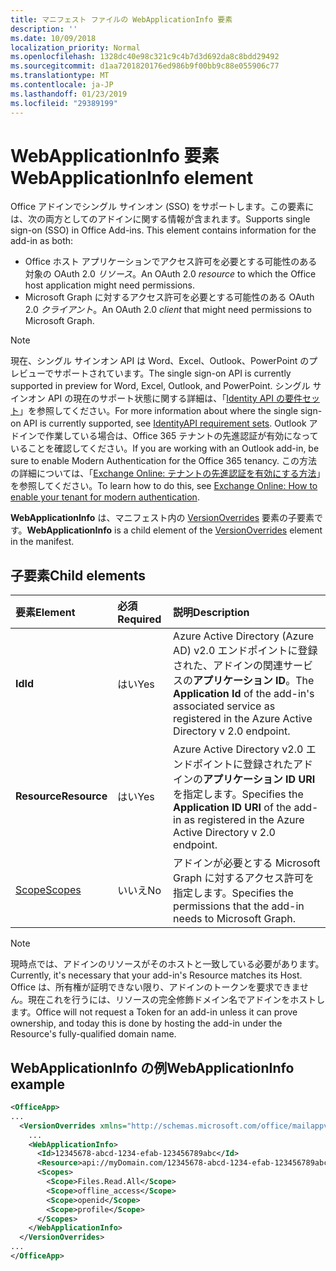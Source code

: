 ```yaml
---
title: マニフェスト ファイルの WebApplicationInfo 要素
description: ''
ms.date: 10/09/2018
localization_priority: Normal
ms.openlocfilehash: 1328dc40e98c321c9c4b7d3d692da8c8bdd29492
ms.sourcegitcommit: d1aa7201820176ed986b9f00bb9c88e055906c77
ms.translationtype: MT
ms.contentlocale: ja-JP
ms.lasthandoff: 01/23/2019
ms.locfileid: "29389199"
---
```

# <a name="webapplicationinfo-element"></a><span data-ttu-id="aaaa9-102">WebApplicationInfo 要素</span><span class="sxs-lookup"><span data-stu-id="aaaa9-102">WebApplicationInfo element</span></span>

<span data-ttu-id="aaaa9-103">Office アドインでシングル サインオン (SSO) をサポートします。この要素には、次の両方としてのアドインに関する情報が含まれます。</span><span class="sxs-lookup"><span data-stu-id="aaaa9-103">Supports single sign-on (SSO) in Office Add-ins. This element contains information for the add-in as both:</span></span>

- <span data-ttu-id="aaaa9-104">Office ホスト アプリケーションでアクセス許可を必要とする可能性のある対象の OAuth 2.0 *リソース*。</span><span class="sxs-lookup"><span data-stu-id="aaaa9-104">An OAuth 2.0 *resource* to which the Office host application might need permissions.</span></span>
- <span data-ttu-id="aaaa9-105">Microsoft Graph に対するアクセス許可を必要とする可能性のある OAuth 2.0 *クライアント*。</span><span class="sxs-lookup"><span data-stu-id="aaaa9-105">An OAuth 2.0 *client* that might need permissions to Microsoft Graph.</span></span>

> [!NOTE]
> <span data-ttu-id="aaaa9-106">現在、シングル サインオン API は Word、Excel、Outlook、PowerPoint のプレビューでサポートされています。</span><span class="sxs-lookup"><span data-stu-id="aaaa9-106">The single sign-on API is currently supported in preview for Word, Excel, Outlook, and PowerPoint.</span></span> <span data-ttu-id="aaaa9-107">シングル サインオン API の現在のサポート状態に関する詳細は、「[Identity API の要件セット](https://docs.microsoft.com/office/dev/add-ins/reference/requirement-sets/identity-api-requirement-sets)」を参照してください。</span><span class="sxs-lookup"><span data-stu-id="aaaa9-107">For more information about where the single sign-on API is currently supported, see [IdentityAPI requirement sets](https://docs.microsoft.com/office/dev/add-ins/reference/requirement-sets/identity-api-requirement-sets).</span></span> <span data-ttu-id="aaaa9-108">Outlook アドインで作業している場合は、Office 365 テナントの先進認証が有効になっていることを確認してください。</span><span class="sxs-lookup"><span data-stu-id="aaaa9-108">If you are working with an Outlook add-in, be sure to enable Modern Authentication for the Office 365 tenancy.</span></span> <span data-ttu-id="aaaa9-109">この方法の詳細については、「[Exchange Online: テナントの先進認証を有効にする方法](https://social.technet.microsoft.com/wiki/contents/articles/32711.exchange-online-how-to-enable-your-tenant-for-modern-authentication.aspx)」を参照してください。</span><span class="sxs-lookup"><span data-stu-id="aaaa9-109">To learn how to do this, see [Exchange Online: How to enable your tenant for modern authentication](https://social.technet.microsoft.com/wiki/contents/articles/32711.exchange-online-how-to-enable-your-tenant-for-modern-authentication.aspx).</span></span>

<span data-ttu-id="aaaa9-110">**WebApplicationInfo** は、マニフェスト内の [VersionOverrides](versionoverrides.md) 要素の子要素です。</span><span class="sxs-lookup"><span data-stu-id="aaaa9-110">**WebApplicationInfo** is a child element of the [VersionOverrides](versionoverrides.md) element in the manifest.</span></span>  

## <a name="child-elements"></a><span data-ttu-id="aaaa9-111">子要素</span><span class="sxs-lookup"><span data-stu-id="aaaa9-111">Child elements</span></span>

|  <span data-ttu-id="aaaa9-112">要素</span><span class="sxs-lookup"><span data-stu-id="aaaa9-112">Element</span></span> |  <span data-ttu-id="aaaa9-113">必須</span><span class="sxs-lookup"><span data-stu-id="aaaa9-113">Required</span></span>  |  <span data-ttu-id="aaaa9-114">説明</span><span class="sxs-lookup"><span data-stu-id="aaaa9-114">Description</span></span>  |
|:-----|:-----|:-----|
|  <span data-ttu-id="aaaa9-115">**Id**</span><span class="sxs-lookup"><span data-stu-id="aaaa9-115">**Id**</span></span>    |  <span data-ttu-id="aaaa9-116">はい</span><span class="sxs-lookup"><span data-stu-id="aaaa9-116">Yes</span></span>   |  <span data-ttu-id="aaaa9-117">Azure Active Directory (Azure AD) v2.0 エンドポイントに登録された、アドインの関連サービスの**アプリケーション ID**。</span><span class="sxs-lookup"><span data-stu-id="aaaa9-117">The **Application Id** of the add-in's associated service as registered in the Azure Active Directory v 2.0 endpoint.</span></span>|
|  <span data-ttu-id="aaaa9-118">**Resource**</span><span class="sxs-lookup"><span data-stu-id="aaaa9-118">**Resource**</span></span>  |  <span data-ttu-id="aaaa9-119">はい</span><span class="sxs-lookup"><span data-stu-id="aaaa9-119">Yes</span></span>   |  <span data-ttu-id="aaaa9-120">Azure Active Directory v2.0 エンドポイントに登録されたアドインの**アプリケーション ID URI** を指定します。</span><span class="sxs-lookup"><span data-stu-id="aaaa9-120">Specifies the **Application ID URI** of the add-in as registered in the Azure Active Directory v 2.0 endpoint.</span></span>|
|  [<span data-ttu-id="aaaa9-121">Scope</span><span class="sxs-lookup"><span data-stu-id="aaaa9-121">Scopes</span></span>](scopes.md)                |  <span data-ttu-id="aaaa9-122">いいえ</span><span class="sxs-lookup"><span data-stu-id="aaaa9-122">No</span></span>  |  <span data-ttu-id="aaaa9-123">アドインが必要とする Microsoft Graph に対するアクセス許可を指定します。</span><span class="sxs-lookup"><span data-stu-id="aaaa9-123">Specifies the permissions that the add-in needs to Microsoft Graph.</span></span>  |

> [!NOTE] 
> <span data-ttu-id="aaaa9-124">現時点では、アドインのリソースがそのホストと一致している必要があります。</span><span class="sxs-lookup"><span data-stu-id="aaaa9-124">Currently, it's necessary that your add-in's Resource matches its Host.</span></span> <span data-ttu-id="aaaa9-125">Office は、所有権が証明できない限り、アドインのトークンを要求できません。現在これを行うには、リソースの完全修飾ドメイン名でアドインをホストします。</span><span class="sxs-lookup"><span data-stu-id="aaaa9-125">Office will not request a Token for an add-in unless it can prove ownership, and today this is done by hosting the add-in under the Resource's fully-qualified domain name.</span></span>

## <a name="webapplicationinfo-example"></a><span data-ttu-id="aaaa9-126">WebApplicationInfo の例</span><span class="sxs-lookup"><span data-stu-id="aaaa9-126">WebApplicationInfo example</span></span>

```xml
<OfficeApp>
...
  <VersionOverrides xmlns="http://schemas.microsoft.com/office/mailappversionoverrides" xsi:type="VersionOverridesV1_0">
    ...
    <WebApplicationInfo>
      <Id>12345678-abcd-1234-efab-123456789abc</Id>
      <Resource>api://myDomain.com/12345678-abcd-1234-efab-123456789abc<Resource>
      <Scopes>
        <Scope>Files.Read.All</Scope>
        <Scope>offline_access</Scope>
        <Scope>openid</Scope>
        <Scope>profile</Scope>        
      </Scopes>
    </WebApplicationInfo>
  </VersionOverrides>
...
</OfficeApp>
```
